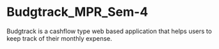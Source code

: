 # Budgtrack_MPR_Sem-4
Budgtrack is a cashflow type web based application that helps users to keep track of their monthly expense.  
